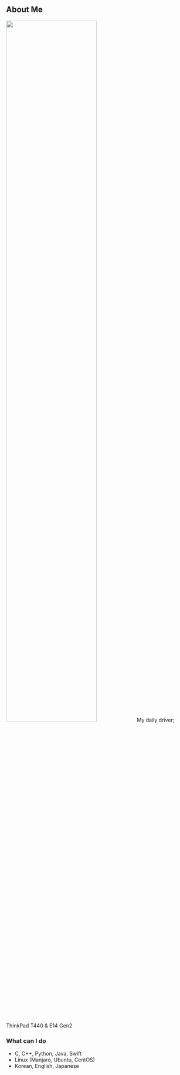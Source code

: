 ## About Me
<img src="https://user-images.githubusercontent.com/13748138/94645810-c04fdf80-0327-11eb-8ac8-bb5225c5b217.jpg" width="70%">
My daily driver; ThinkPad T440 & E14 Gen2  

### What can I do
- C, C++, Python, Java, Swift
- Linux (Manjaro, Ubuntu, CentOS)
- Korean, English, Japanese
